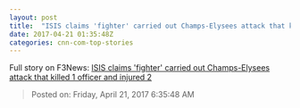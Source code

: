 ```yaml
---
layout: post
title:  "ISIS claims 'fighter' carried out Champs-Elysees attack that killed 1 officer and injured 2"
date: 2017-04-21 01:35:48Z
categories: cnn-com-top-stories
---
```





Full story on F3News: [ISIS claims 'fighter' carried out Champs-Elysees attack that killed 1 officer and injured 2](http://www.f3nws.com/n/RCjJzG)

> Posted on: Friday, April 21, 2017 6:35:48 AM
